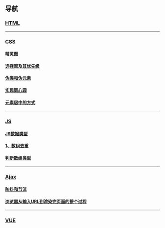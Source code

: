 ## 导航

### [HTML](./HTML)  
------------------------

### [CSS](./CSS) 

#### 精灵图
#### [选择器及其优先级](./CSS/1.选择器有哪些并说出优先级.html)
#### [伪类和伪元素](./CSS/2.伪类和伪元素.html)
#### [实现同心圆](./CSS/3.实现一个同心圆.html)
#### [元素居中的方式](./CSS/元素居中的方式.html)
------------------------

### [JS](./JS)  

#### [JS数据类型](./JS/JS数据类型.html)
#### [1、数组去重](./JS/1、数组去重.html)
#### [判断数组类型](./JS/判断数组类型.html)

------------------------
### [Ajax](./Ajax) 

#### [防抖和节流](./Ajax/防抖和节流.html)
#### [浏览器从输入URL到渲染完页面的整个过程](./Ajax/浏览器从输入URL到渲染完页面的整个过程.md)

------------------------
### [VUE](./VUE)  



